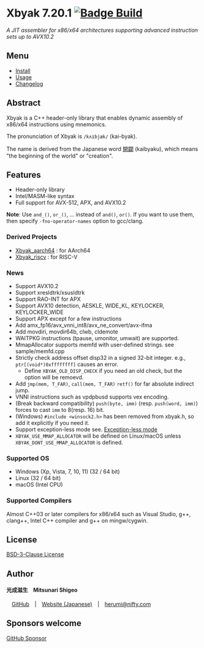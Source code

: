 
# Xbyak 7.20.1 [![Badge Build]][Build Status]

*A JIT assembler for x86/x64 architectures supporting advanced instruction sets up to AVX10.2*

## Menu

- [Install]
- [Usage]
- [Changelog]

## Abstract

Xbyak is a C++ header-only library that enables dynamic assembly of x86/x64 instructions using mnemonics.

The pronunciation of Xbyak is `/kʌɪbjæk/` (kai-byak).

The name is derived from the Japanese word [開闢](https://translate.google.com/?hl=ja&sl=ja&tl=en&text=%E9%96%8B%E9%97%A2&op=translate) (kaibyaku), which means "the beginning of the world" or "creation".

## Features
- Header-only library
- Intel/MASM-like syntax
- Full support for AVX-512, APX, and AVX10.2

**Note**:
Use `and_()`, `or_()`, ... instead of `and()`, `or()`.
If you want to use them, then specify `-fno-operator-names` option to gcc/clang.

### Derived Projects
- [Xbyak_aarch64](https://github.com/fujitsu/xbyak_aarch64/) : for AArch64
- [Xbyak_riscv](https://github.com/herumi/xbyak_riscv) : for RISC-V

### News

- Support AVX10.2
- Support xresldtrk/xsusldtrk
- Support RAO-INT for APX
- Support AVX10 detection, AESKLE, WIDE_KL, KEYLOCKER, KEYLOCKER_WIDE
- Support APX except for a few instructions
- Add amx_fp16/avx_vnni_int8/avx_ne_convert/avx-ifma
- Add movdiri, movdir64b, clwb, cldemote
- WAITPKG instructions (tpause, umonitor, umwait) are supported.
- MmapAllocator supports memfd with user-defined strings. see sample/memfd.cpp
- Strictly check address offset disp32 in a signed 32-bit integer. e.g., `ptr[(void*)0xffffffff]` causes an error.
  - Define `XBYAK_OLD_DISP_CHECK` if you need an old check, but the option will be remoevd.
- Add `jmp(mem, T_FAR)`, `call(mem, T_FAR)` `retf()` for far absolute indirect jump.
- VNNI instructions such as vpdpbusd supports vex encoding.
- (Break backward compatibility) `push(byte, imm)` (resp. `push(word, imm)`) forces to cast `imm` to 8(resp. 16) bit.
- (Windows) `#include <winsock2.h>` has been removed from xbyak.h, so add it explicitly if you need it.
- Support exception-less mode see. [Exception-less mode](#exception-less-mode)
- `XBYAK_USE_MMAP_ALLOCATOR` will be defined on Linux/macOS unless `XBYAK_DONT_USE_MMAP_ALLOCATOR` is defined.

### Supported OS

- Windows (Xp, Vista, 7, 10, 11) (32 / 64 bit)
- Linux (32 / 64 bit)
- macOS (Intel CPU)

### Supported Compilers

Almost C++03 or later compilers for x86/x64 such as Visual Studio, g++, clang++, Intel C++ compiler and g++ on mingw/cygwin.

## License

[BSD-3-Clause License](http://opensource.org/licenses/BSD-3-Clause)

## Author

#### 光成滋生 Mitsunari Shigeo
 [GitHub](https://github.com/herumi) | [Website (Japanese)](http://herumi.in.coocan.jp/) | [herumi@nifty.com](mailto:herumi@nifty.com)

## Sponsors welcome
[GitHub Sponsor](https://github.com/sponsors/herumi)

<!----------------------------------------------------------------------------->

[Badge Build]: https://github.com/herumi/xbyak/actions/workflows/main.yml/badge.svg
[Build Status]: https://github.com/herumi/xbyak/actions/workflows/main.yml

[License]: COPYRIGHT

[Changelog]: doc/changelog.md
[Install]: doc/install.md
[Usage]: doc/usage.md

